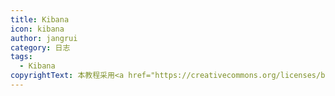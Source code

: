 ```yaml
---
title: Kibana
icon: kibana
author: jangrui
category: 日志
tags: 
  - Kibana
copyrightText: 本教程采用<a href="https://creativecommons.org/licenses/by-sa/3.0/deed.zh">知识共享 署名-相同方式共享 3.0协议</a>
---
```

